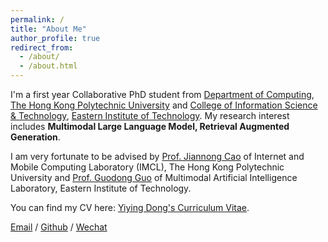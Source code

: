 ```yaml
---
permalink: /
title: "About Me"
author_profile: true
redirect_from: 
  - /about/
  - /about.html
---
```


I'm a first year Collaborative PhD student from [Department of Computing](https://www.polyu.edu.hk/comp/), [The Hong Kong Polytechnic University](https://www.polyu.edu.hk) and [College of Information Science & Technology](https://www.eitech.edu.cn/?discipline_category=information), [Eastern Institute of Technology](https://www.eitech.edu.cn). My research interest includes **Multimodal Large Language Model, Retrieval Augmented Generation**.

I am very fortunate to be advised by [Prof. Jiannong Cao](https://www4.comp.polyu.edu.hk/~labimcl/director.html) of Internet and Mobile Computing Laboratory (IMCL), The Hong Kong Polytechnic University and [Prof. Guodong Guo](https://scholar.google.com/citations?hl=zh-CN&user=f2Y5nygAAAAJ) of Multimodal Artificial Intelligence Laboratory, Eastern Institute of Technology. 

You can find my CV here: [Yiying Dong's Curriculum Vitae](../assets/Curriculum_Vitae.pdf).

<a href="mailto:yiying.dong@connect.polyu.hk">Email</a> / [Github](https://github.com/YiyingDong) / [Wechat](../images/Wechat.jpg)

